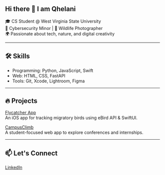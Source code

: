 ## Hi there 👋 I am Qhelani

🎓 CS Student @ West Virginia State University  
🔐 Cybersecurity Minor | 📸 Wildlife Photographer  
🌍 Passionate about tech, nature, and digital creativity

---

## 🛠️ Skills
- Programming: Python, JavaScript, Swift
- Web: HTML, CSS, FastAPI
- Tools: Git, Xcode, Lightroom, Figma

---

## 🔥 Projects
[Flycatcher App](https://github.com/Qhelani01/Flycatcher-App.git)  
An iOS app for tracking migratory birds using eBird API & SwiftUI.

[CampusClimb](https://github.com/Qhelani01/CampusClimb.git)  
A student-focused web app to explore conferences and internships.

---

## 📫 Let's Connect
[LinkedIn](http://www.linkedin.com/in/qhelani-moyo) 
